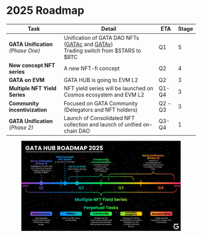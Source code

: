 # 2025 Roadmap

<table><thead><tr><th>Task</th><th>Detail</th><th>ETA</th><th data-type="rating" data-max="5">Stage</th></tr></thead><tbody><tr><td><strong>GATA Unification</strong> <br><em>(Phase One)</em></td><td>Unification of GATA DAO NFTs (<a href="../gata-nft-dao/about-gata-nfts/#colonial-cats-gatac">GATAc</a> and <a href="../gata-nft-dao/about-gata-nfts/#voyager-cats-gatav">GATAv</a>) <br>Trading switch from $STARS to $BTC</td><td>Q1</td><td>5</td></tr><tr><td><strong>New concept NFT series</strong></td><td>A new NFT-fi concept </td><td>Q2</td><td>4</td></tr><tr><td><strong>GATA on EVM</strong></td><td>GATA HUB is going to EVM L2</td><td>Q2</td><td>3</td></tr><tr><td><strong>Multiple NFT Yield Series</strong> </td><td>NFT yield series will be launched on Cosmos ecosystem and EVM L2</td><td>Q1-Q4</td><td>3</td></tr><tr><td><strong>Community incentivization</strong></td><td>Focused on GATA Community (Delegators and NFT holders)</td><td>Q2 -Q3</td><td>3</td></tr><tr><td><strong>GATA Unification</strong> (<em>Phase 2)</em></td><td>Launch of Consolidated NFT collection and launch of unified on-chain DAO</td><td>Q3-Q4</td><td>1</td></tr></tbody></table>

<figure><img src="../../.gitbook/assets/image (1) (1) (1).png" alt=""><figcaption></figcaption></figure>

